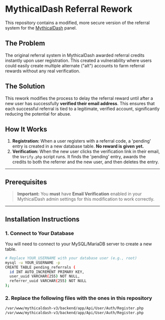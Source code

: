 # MythicalDash Referral Rework

This repository contains a modified, more secure version of the referral system for the [MythicalDash](https://mythicaldash.com/) panel.

## The Problem

The original referral system in MythicalDash awarded referral credits instantly upon user registration. This created a vulnerability where users could easily create multiple alternate ("alt") accounts to farm referral rewards without any real verification.

## The Solution

This rework modifies the process to delay the referral reward until after a new user has successfully **verified their email address**. This ensures that each successful referral is tied to a legitimate, verified account, significantly reducing the potential for abuse.

## How It Works

1.  **Registration:** When a user registers with a referral code, a 'pending' entry is created in a new database table. **No reward is given yet.**
2.  **Verification:** When the new user clicks the verification link in their email, the `Verify.php` script runs. It finds the 'pending' entry, awards the credits to both the referrer and the new user, and then deletes the entry.

---

## Prerequisites

> **Important:** You **must** have **Email Verification** enabled in your MythicalDash admin settings for this modification to work correctly.

---

## Installation Instructions

### 1. Connect to Your Database

You will need to connect to your MySQL/MariaDB server to create a new table.

```bash
# Replace YOUR_USERNAME with your database user (e.g., root)
mysql -u YOUR_USERNAME -p
CREATE TABLE pending_referrals (
  id INT AUTO_INCREMENT PRIMARY KEY,
  user_uuid VARCHAR(255) NOT NULL,
  referrer_uuid VARCHAR(255) NOT NULL
);
```

### 2. Replace the following files with the ones in this repository
```bash
/var/www/mythicaldash-v3/backend/app/Api/User/Auth/Register.php
/var/www/mythicaldash-v3/backend/app/Api/User/Auth/Register.php
```

